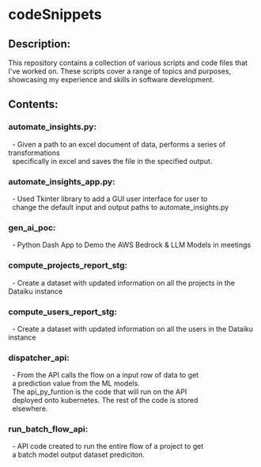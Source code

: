 # codeSnippets  
  
## Description:  
This repository contains a collection of various scripts and code files that I've worked on. These scripts cover a range of topics and purposes, showcasing my experience and skills in software development.  
  
## Contents:  
### automate_insights.py:  
&nbsp; - Given a path to an excel document of data, performs a series of transformations  
&nbsp; specifically in excel and saves the file in the specified output.  
### automate_insights_app.py:  
&nbsp; - Used Tkinter library to add a GUI user interface for user to  
&nbsp; change the default input and output paths to automate_insights.py  
### gen_ai_poc:  
&nbsp; - Python Dash App to Demo the AWS Bedrock & LLM Models in meetings  
### compute_projects_report_stg:  
&nbsp; - Create a dataset with updated information on all the projects in the Dataiku instance  
### compute_users_report_stg:  
&nbsp; - Create a dataset with updated information on all the users in the Dataiku instance  
### dispatcher_api:  
&nbsp; - From the API calls the flow on a input row of data to get  
&nbsp; a prediction value from the ML models.  
&nbsp; The api_py_funtion is the code that will run on the API  
&nbsp; deployed onto kubernetes.  The rest of the code is stored  
&nbsp; elsewhere.  
### run_batch_flow_api:  
&nbsp; - API code created to run the entire flow of a project to get  
&nbsp; a batch model output dataset prediciton.  
